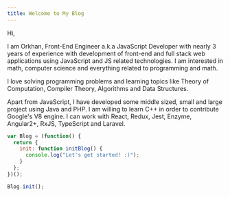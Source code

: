 ```yaml
---
title: Welcome to My Blog
---
```


Hi,

I am Orkhan, Front-End Engineer a.k.a JavaScript Developer with nearly 3 years of experience with development of front-end and full stack web applications using JavaScript and JS related technologies. I am interested in math, computer science and everything related to programming and math.

I love solving programming problems and learning topics like Theory of Computation, Compiler Theory, Algorithms and Data Structures.

Apart from JavaScript, I have developed some middle sized, small and large project using Java and PHP. I am willing to learn C++ in order to contribute Google's V8 engine. I can work with React, Redux, Jest, Enzyme, Angular2+, RxJS, TypeScript and Laravel.

```javascript
var Blog = (function() {
  return {
    init: function initBlog() {
      console.log("Let's get started! :)");
    }
  };
})();

Blog.init();
```
